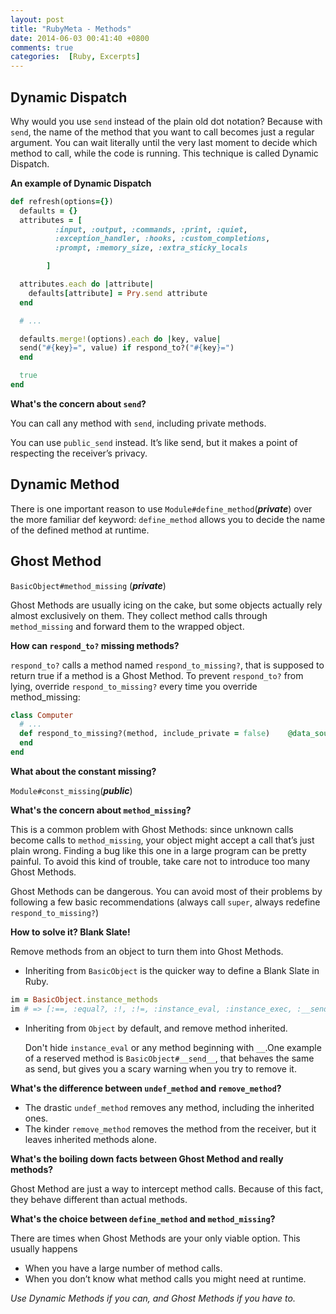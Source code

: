```yaml
---
layout: post
title: "RubyMeta - Methods"
date: 2014-06-03 00:41:40 +0800
comments: true
categories:  [Ruby, Excerpts]
---
```


## Dynamic Dispatch

Why would you use `send` instead of the plain old dot notation? Because with `send`, the name of the method that you want to call becomes just a regular argument. You can wait literally until the very last moment to decide which method to call, while the code is running. This technique is called Dynamic Dispatch.

**An example of Dynamic Dispatch**

```ruby gems/pry-0.9.12.2/lib/pry/pry_instance.rb
def refresh(options={})
  defaults = {}
  attributes = [
          :input, :output, :commands, :print, :quiet,
          :exception_handler, :hooks, :custom_completions,
          :prompt, :memory_size, :extra_sticky_locals

        ]

  attributes.each do |attribute|
    defaults[attribute] = Pry.send attribute
  end

  # ...

  defaults.merge!(options).each do |key, value|
  send("#{key}=", value) if respond_to?("#{key}=")
  end

  true
end
```

**What's the concern about `send`?**

You can call any method with `send`, including private methods.

You can use `public_send` instead. It’s like send, but it makes a point of respecting the receiver’s privacy.

## Dynamic Method

There is one important reason to use `Module#define_method`(***private***) over the more familiar def keyword: `define_method` allows you to decide the name of the defined method at runtime.

## Ghost Method

`BasicObject#method_missing` (***private***)

Ghost Methods are usually icing on the cake, but some objects actually rely almost exclusively on them. They collect method calls through `method_missing` and forward them to the wrapped object.

**How can `respond_to?` missing methods?**

`respond_to?` calls a method named `respond_to_missing?`, that is supposed to return true if a method is a Ghost Method. To prevent `respond_to?` from lying, override `respond_to_missing?` every time you override method_missing:

```ruby
class Computer
  # ...
  def respond_to_missing?(method, include_private = false)    @data_source.respond_to?("get_#{method}_info") || super
  end
end
```


**What about the constant missing?**

 `Module#const_missing`(***public***)

**What's the concern about `method_missing`?**

This is a common problem with Ghost Methods: since unknown calls become calls to `method_missing`, your object might accept a call that’s just plain wrong. Finding a bug like this one in a large program can be pretty painful.
To avoid this kind of trouble, take care not to introduce too many Ghost Methods.

Ghost Methods can be dangerous. You can avoid most of their problems by following a few basic recommendations (always call `super`, always redefine `respond_to_missing?`)

**How to solve it? Blank Slate!**

Remove methods from an object to turn them into Ghost Methods.

+ Inheriting from `BasicObject` is the quicker way to define a Blank Slate in Ruby.

```ruby
im = BasicObject.instance_methods
im # => [:==, :equal?, :!, :!=, :instance_eval, :instance_exec, :__send__, :__id__]
```

+ Inheriting from `Object` by default, and remove method inherited.

  Don't hide `instance_eval` or any method beginning with `__`.One example of a reserved method is `BasicObject#__send__`, that behaves the same as send, but gives you a scary warning when you try to remove it.

**What's the difference between `undef_method` and `remove_method`?**

+ The drastic `undef_method` removes any method, including the inherited ones.
+ The kinder `remove_method` removes the method from the receiver, but it leaves inherited methods alone.

**What's the boiling down facts between Ghost Method and really methods?**

Ghost Method are just a way to intercept method calls. Because of this fact, they behave different than actual methods.

**What's the choice between `define_method` and `method_missing`?**

There are times when Ghost Methods are your only viable option. This usually happens

+ When you have a large number of method calls.
+ When you don’t know what method calls you might need at runtime.

*Use Dynamic Methods if you can, and Ghost Methods if you have to.*


